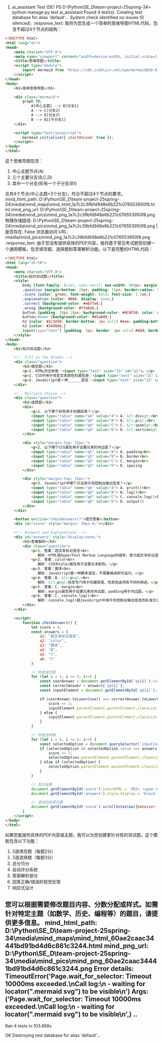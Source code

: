 1. ai_assistant Test
(SE) PS D:\Python\SE_D\team-project-25spring-34> python manage.py test ai_assistant
Found 4 test(s).
Creating test database for alias 'default'...
System check identified no issues (0 silenced).
.response_text:
 我将为您生成一个简单的思维导图HTML代码，包含不超过4个节点的结构：

```html
<!DOCTYPE html>
<html lang="en">
<head>
    <meta charset="UTF-8">
    <meta name="viewport" content="width=device-width, initial-scale=1.0">
    <title>思维导图</title>
    <script type="module">
        import mermaid from 'https://cdn.jsdelivr.net/npm/mermaid@10.0.0/dist/mermaid.esm.min.mjs';
    </script>
</head>
<body>
    <h1>简单思维导图</h1>

    <div class="mermaid">
        graph TD;
            A[中心主题] --> B[分支1]
            A --> C[分支2]
            A --> D[分支3]
            B --> B1[子分支1]
    </div>

    <script type="text/javascript">
        mermaid.initialize({ startOnLoad: true });
    </script>
</body>
</html>
```

这个思维导图包含：
1. 中心主题节点(A)
2. 三个主要分支(B,C,D)
3. 其中一个分支(B)有一个子分支(B1)

总共4个节点(中心主题+3个分支)，符合不超过4个节点的要求。
mind_html_path: D:\Python\SE_D\team-project-25spring-34\media\mind_maps\mind_html_1a7c2c39bfd948e6b221c076553950f8.html
mind_png_url: D:\Python\SE_D\team-project-25spring-34\media\mind_pics\mind_png_1a7c2c39bfd948e6b221c076553950f8.png
物理存储路径: D:\Python\SE_D\team-project-25spring-34\media\mind_pics\mind_png_1a7c2c39bfd948e6b221c076553950f8.png | 是否存在: False
浏览器访问 URL: /media/mind_pics/mind_png_1a7c2c39bfd948e6b221c076553950f8.png
.response_text:
 由于您没有提供具体的PDF内容，我将基于常见考试题型创建一个通用模板，包含填空题、选择题和答案解析功能。以下是完整的HTML代码：

```html
<!DOCTYPE html>
<html lang="zh-CN">
<head>
    <meta charset="UTF-8">
    <title>知识测试题</title>
    <style>
        body {font-family: Arial, sans-serif; max-width: 800px; margin: 0 auto; padding: 20px;}
        .question {margin-bottom: 20px; padding: 15px; border-radius: 5px; border: 1px solid #ddd;}
        .score {color: green; font-weight: bold; font-size: 1.2em;}
        .explanation {color: #666; display: none;}
        .correct {background-color: #e6ffe6;}
        .wrong {background-color: #ffe6e6;}
        button {padding: 10px 20px; background-color: #4CAF50; color: white; border: none; border-radius: 4px; cursor: pointer;}
        button:hover {background-color: #45a049;}
        h2 {color: #2c3e50; border-bottom: 2px solid #eee; padding-bottom: 10px;}
        h3 {color: #3498db;}
        input[type="text"] {padding: 5px; border: 1px solid #ddd; border-radius: 3px;}
    </style>
</head>
<body>
    <h2>知识测试题</h2>

    <!-- Fill in the Blanks -->
    <div class="question">
        <h3>填空题</h3>
        <p>1. HTML的全称是：<input type="text" size="15" id="q1">。</p>
        <p>2. CSS中用于改变文本颜色的属性是：<input type="text" size="15" id="q2">。</p>
        <p>3. JavaScript是一种______语言：<input type="text" size="15" id="q3">。</p>
    </div>

    <!-- Multiple Choice -->
    <div class="question">
        <h3>选择题</h3>
        <div>
            <p>1. 以下哪个标签用于创建段落？</p>
            <input type="radio" name="q4" value="A"> A. &lt;div&gt;<br>
            <input type="radio" name="q4" value="B"> B. &lt;p&gt;<br>
            <input type="radio" name="q4" value="C"> C. &lt;span&gt;<br>
            <input type="radio" name="q4" value="D"> D. &lt;section&gt;
        </div>

        <div style="margin-top: 15px;">
            <p>2. 以下哪个CSS属性用于设置元素的外边距？</p>
            <input type="radio" name="q5" value="A"> A. padding<br>
            <input type="radio" name="q5" value="B"> B. border<br>
            <input type="radio" name="q5" value="C"> C. margin<br>
            <input type="radio" name="q5" value="D"> D. spacing
        </div>

        <div style="margin-top: 15px;">
            <p>3. JavaScript中哪个方法用于向控制台输出信息？</p>
            <input type="radio" name="q6" value="A"> A. print()<br>
            <input type="radio" name="q6" value="B"> B. log()<br>
            <input type="radio" name="q6" value="C"> C. console.log()<br>
            <input type="radio" name="q6" value="D"> D. output()
        </div>
    </div>

    <button onclick="checkAnswers()">提交答案</button>
    <div id="score" style="margin: 20px 0;"></div>

    <!-- Answers and Explanations -->
    <div id="answers" style="display:none;">
        <h3>答案解析</h3>
        <div class="question">
            <p>1. 答案：超文本标记语言<br>
               解析：HTML是HyperText Markup Language的缩写，意为超文本标记语言。</p>
            <p>2. 答案：color<br>
               解析：CSS中color属性用于设置文本颜色。</p>
            <p>3. 答案：脚本<br>
               解析：JavaScript是一种脚本语言，不需要编译即可运行。</p>
            <p>4. 答案：B. &lt;p&gt;<br>
               解析：&lt;p&gt;标签专门用于创建段落，而其他选项有不同的用途。</p>
            <p>5. 答案：C. margin<br>
               解析：margin属性用于设置元素的外边距，padding用于内边距。</p>
            <p>6. 答案：C. console.log()<br>
               解析：console.log()是JavaScript中用于向控制台输出信息的标准方法。</p>
        </div>
    </div>

    <script>
        function checkAnswers() {
            let score = 0;
            const answers = {
                q1: "超文本标记语言",
                q2: "color",
                q3: "脚本",
                q4: "B",
                q5: "C",
                q6: "C"
            };

            // 检查填空题
            for (let i = 1; i <= 3; i++) {
                const userAnswer = document.getElementById(`q${i}`).value.trim();
                const correctAnswer = answers[`q${i}`];
                const inputElement = document.getElementById(`q${i}`);

                if (userAnswer.toLowerCase() === correctAnswer.toLowerCase()) {
                    score += 2;
                    inputElement.parentElement.parentElement.classList.add("correct");
                } else {
                    inputElement.parentElement.parentElement.classList.add("wrong");
                }
            }

            // 检查选择题
            for (let i = 4; i <= 6; i++) {
                const selectedOption = document.querySelector(`input[name="q${i}"]:checked`);
                if (selectedOption && selectedOption.value === answers[`q${i}`]) {
                    score += 3;
                    selectedOption.parentElement.parentElement.classList.add("correct");
                } else if (selectedOption) {
                    selectedOption.parentElement.parentElement.classList.add("wrong");
                }
            }

            // 显示结果
            document.getElementById('score').innerHTML = `得分: <span class="score">${score}</span>/15`;
            document.getElementById('answers').style.display = 'block';

            // 滚动到结果位置
            document.getElementById('score').scrollIntoView({behavior: 'smooth'});
        }
    </script>
</body>
</html>
```

如果您能提供具体的PDF内容或主题，我可以为您创建更针对性的测试题。这个模板包含以下功能：

1. 3道填空题（每题2分）
2. 3道选择题（每题3分）
3. 总分15分
4. 自动评分系统
5. 答案解析部分
6. 回答正确/错误的视觉反馈
7. 响应式设计

您可以根据需要修改题目内容、分数分配或样式。如需针对特定主题（如数学、历史、编程等）的题目，请提供更多信息。
mind_html_path: D:\Python\SE_D\team-project-25spring-34\media\mind_maps\mind_html_60ae2caac34441bd91bd4d6c861c3244.html
mind_png_url: D:\Python\SE_D\team-project-25spring-34\media\mind_pics\mind_png_60ae2caac34441bd91bd4d6c861c3244.png
Error details: TimeoutError('Page.wait_for_selector: Timeout 10000ms exceeded.\nCall log:\n  - waiting for locator(".mermaid svg") to be visible\n') Args: ('Page.wait_for_selector: Timeout 10000ms exceeded.\nCall log:\n  - waiting for locator(".mermaid svg") to be visible\n',)
..
----------------------------------------------------------------------
Ran 4 tests in 103.868s

OK
Destroying test database for alias 'default'...
